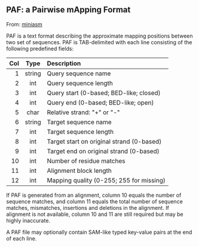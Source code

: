 ## PAF: a Pairwise mApping Format

From: [miniasm](https://github.com/lh3/miniasm/blob/master/PAF.md)


PAF is a text format describing the approximate mapping positions between two
set of sequences. PAF is TAB-delimited with each line consisting of the
following predefined fields:

|Col|Type  |Description                               |
|--:|:----:|:-----------------------------------------|
|1  |string|Query sequence name                       |
|2  |int   |Query sequence length                     |
|3  |int   |Query start (0-based; BED-like; closed)   |
|4  |int   |Query end (0-based; BED-like; open)       |
|5  |char  |Relative strand: "+" or "-"               |
|6  |string|Target sequence name                      |
|7  |int   |Target sequence length                    |
|8  |int   |Target start on original strand (0-based) |
|9  |int   |Target end on original strand (0-based)   |
|10 |int   |Number of residue matches                 |
|11 |int   |Alignment block length                    |
|12 |int   |Mapping quality (0-255; 255 for missing)  |

If PAF is generated from an alignment, column 10 equals the number of sequence
matches, and column 11 equals the total number of sequence matches, mismatches,
insertions and deletions in the alignment. If alignment is not available,
column 10 and 11 are still required but may be highly inaccurate.

A PAF file may optionally contain SAM-like typed key-value pairs at the end of
each line.
